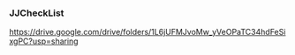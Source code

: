 ### JJCheckList

https://drive.google.com/drive/folders/1L6jUFMJvoMw_yVeOPaTC34hdFeSixgPC?usp=sharing
